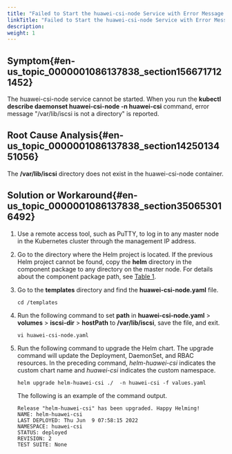 ```yaml
---
title: "Failed to Start the huawei-csi-node Service with Error Message /var/lib/iscsi is not a directory Reported"
linkTitle: "Failed to Start the huawei-csi-node Service with Error Message /var/lib/iscsi is not a directory Reported"
description: 
weight: 1
---
```


## Symptom{#en-us_topic_0000001086137838_section1566717121452}

The huawei-csi-node service cannot be started. When you run the  **kubectl describe daemonset huawei-csi-node -n huawei-csi**  command, error message "/var/lib/iscsi is not a directory" is reported.

## Root Cause Analysis{#en-us_topic_0000001086137838_section1425013451056}

The  **/var/lib/iscsi**  directory does not exist in the huawei-csi-node container.

## Solution or Workaround{#en-us_topic_0000001086137838_section350653016492}

1.  Use a remote access tool, such as PuTTY, to log in to any master node in the Kubernetes cluster through the management IP address.
2.  Go to the directory where the Helm project is located. If the previous Helm project cannot be found, copy the  **helm**  directory in the component package to any directory on the master node. For details about the component package path, see  [Table 1](/docs/installation-and-deployment/installation-preparations/downloading-the-huawei-csi-software-package#en-us_topic_0150885197_table17200162435412).
3.  Go to the  **templates**  directory and find the  **huawei-csi-node.yaml**  file.

    ```
    cd /templates
    ```

4.  Run the following command to set  **path**  in  **huawei-csi-node.yaml**  \>  **volumes**  \>  **iscsi-dir**  \>  **hostPath**  to  **/var/lib/iscsi**, save the file, and exit.

    ```
    vi huawei-csi-node.yaml
    ```

5.  Run the following command to upgrade the Helm chart. The upgrade command will update the Deployment, DaemonSet, and RBAC resources. In the preceding command,  _helm-huawei-csi_  indicates the custom chart name and  _huawei-csi_  indicates the custom namespace.

    ```
    helm upgrade helm-huawei-csi ./  -n huawei-csi -f values.yaml
    ```

    The following is an example of the command output.

    ```
    Release "helm-huawei-csi" has been upgraded. Happy Helming!
    NAME: helm-huawei-csi
    LAST DEPLOYED: Thu Jun  9 07:58:15 2022
    NAMESPACE: huawei-csi
    STATUS: deployed
    REVISION: 2
    TEST SUITE: None
    ```

